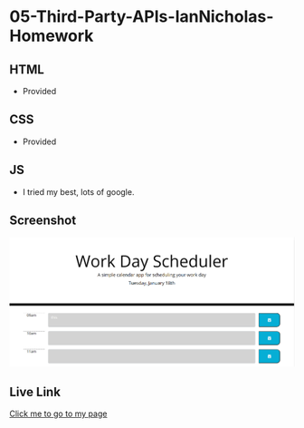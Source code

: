 # 05-Third-Party-APIs-IanNicholas-Homework

## HTML

* Provided

## CSS 

* Provided

## JS

* I tried my best, lots of google.

## Screenshot

![The Screenshot To My Project](./Develop/Capture.PNG)

## Live Link

[Click me to go to my page](https://www.google.com)